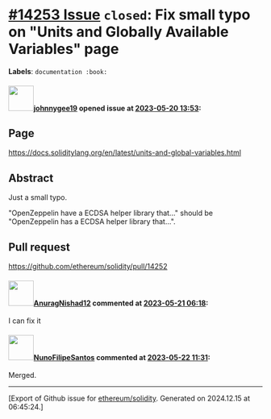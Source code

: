 # [\#14253 Issue](https://github.com/ethereum/solidity/issues/14253) `closed`: Fix small typo on "Units and Globally Available Variables" page
**Labels**: `documentation :book:`


#### <img src="https://avatars.githubusercontent.com/u/132227312?v=4" width="50">[johnnygee19](https://github.com/johnnygee19) opened issue at [2023-05-20 13:53](https://github.com/ethereum/solidity/issues/14253):

## Page

https://docs.soliditylang.org/en/latest/units-and-global-variables.html

## Abstract

Just a small typo.

"OpenZeppelin have a ECDSA helper library that..." should be "OpenZeppelin has a ECDSA helper library that...".

## Pull request

https://github.com/ethereum/solidity/pull/14252


#### <img src="https://avatars.githubusercontent.com/u/124987038?u=09a32f6ce295175801d2d1467a35fce02b84a12f&v=4" width="50">[AnuragNishad12](https://github.com/AnuragNishad12) commented at [2023-05-21 06:18](https://github.com/ethereum/solidity/issues/14253#issuecomment-1556095078):

I can fix it

#### <img src="https://avatars.githubusercontent.com/u/2582498?u=a1331723a724eb612a66f75abee3048448e2fe01&v=4" width="50">[NunoFilipeSantos](https://github.com/NunoFilipeSantos) commented at [2023-05-22 11:31](https://github.com/ethereum/solidity/issues/14253#issuecomment-1557054840):

Merged.


-------------------------------------------------------------------------------



[Export of Github issue for [ethereum/solidity](https://github.com/ethereum/solidity). Generated on 2024.12.15 at 06:45:24.]
